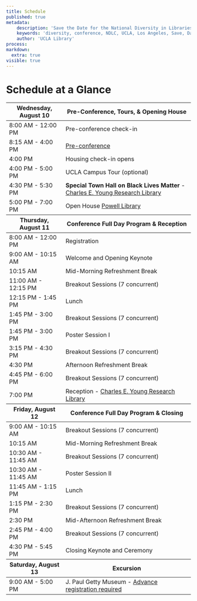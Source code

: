 ```yaml
---
title: Schedule
published: true
metadata:
    description: 'Save the Date for the National Diversity in Libraries Conference (NDLC) 2016 UCLA, Los Angeles, California where library staff discuss issues relating to diversity.'
    keywords: 'diversity, conference, NDLC, UCLA, Los Angeles, Save, Date, national, 2016, what is diversity, diversity committee, schedule'
    author: 'UCLA Library'
process:
markdown: 
  extra: true
visible: true
---
```

# Schedule at a Glance
<!-- 
uncomment this line, change title to Schedule at a Glance, and move back to at-a-glance folder
### [Full Schedule](../)
 -->
 <table class="table table-bordered table-striped">
        <thead>
            <tr>
                <th>Wednesday, August 10</th>
                <th>Pre-Conference, Tours, &amp; Opening House</th>
            </tr>
        </thead>
        <tbody>
            <tr>
                <td>8:00 AM - 12:00 PM</td>
                <td>Pre-conference check-in</td>
            </tr>
            <tr>
                <td>8:15 AM - 4:00 PM</td>
                <td>
                    <a href=
                    "http://ndlc.info/program/pre-conference">Pre-conference</a>
                </td>
            </tr>
            <tr>
                <td>4:00 PM</td>
                <td>Housing check-in opens</td>
            </tr>
            <tr>
                <td>4:00 PM - 5:00 PM</td>
                <td>UCLA Campus Tour (optional)</td>
            </tr>
            <tr>
               <td>4:30 PM - 5:30 PM</td>
               <td><strong>Special Town Hall on Black Lives Matter</strong> - <a href="http://www.library.ucla
               .edu/yrl"target="_blank">Charles E. Young Research Library</a></td>
             </tr>
             <tr>
                <td>5:00 PM - 7:00 PM</td>
                <td>
                    Open House <a href="http://www.library.ucla.edu/powell"target="_blank">Powell Library</a>
                </td>
            </tr>
        </tbody>
        <thead>
            <tr>
                <th>Thursday, August 11</th>
                <th>Conference Full Day Program &amp; Reception</th>
            </tr>
        </thead>
        <tbody>
            <tr>
                <td>8:00 AM - 12:00 PM</td>
                <td>Registration</td>
            </tr>
            <tr>
                <td>9:00 AM - 10:15 AM</td>
                <td>Welcome and Opening Keynote</td>
            </tr>
            <tr>
                <td>10:15 AM</td>
                <td>Mid-Morning Refreshment Break</td>
            </tr>
            <tr>
                <td>11:00 AM - 12:15 PM</td>
                <td>Breakout Sessions (7 concurrent)</td>
            </tr>
            <tr>
                <td>12:15 PM - 1:45 PM</td>
                <td>Lunch</td>
            </tr>
            <tr>
                <td>1:45 PM - 3:00 PM</td>
                <td>Breakout Sessions (7 concurrent)</td>
            </tr>
            <tr>
                <td>1:45 PM - 3:00 PM</td>
                <td>Poster Session I</td>
            </tr>
            <tr>
                <td>3:15 PM - 4:30 PM</td>
                <td>Breakout Sessions (7 concurrent)</td>
            </tr>
            <tr>
                <td>4:30 PM</td>
                <td>Afternoon Refreshment Break</td>
            </tr>
            <tr>
                <td>4:45 PM - 6:00 PM</td>
                <td>Breakout Sessions (7 concurrent)</td>
            </tr>
            <tr>
                <td>7:00 PM</td>
                <td>
                    Reception - <a href="http://www.library.ucla.edu/yrl" target="_blank">Charles E. Young Research 
                    Library</a>
                </td>
            </tr>
        </tbody>
        <thead>
            <tr>
                <th>Friday, August 12</th>
                <th>Conference Full Day Program &amp; Closing</th>
            </tr>
        </thead>
        <tbody>
            <tr>
                <td>9:00 AM - 10:15 AM</td>
                <td>Breakout Sessions (7 concurrent)</td>
            </tr>
            <tr>
                <td>10:15 AM</td>
                <td>Mid-Morning Refreshment Break</td>
            </tr>
            <tr>
                <td>10:30 AM - 11:45 AM</td>
                <td>Breakout Sessions (7 concurrent)</td>
                </tr>
                <tr>
                <td>10:30 AM - 11:45 AM</td>
                <td>Poster Session II</td>
            </tr>
            <tr>
                <td>11:45 AM - 1:15 PM</td>
                <td>Lunch</td>
            </tr>
            <tr>
                <td>1:15 PM - 2:30 PM</td>
                <td>Breakout Sessions (7 concurrent)</td>
            </tr>
            <tr>
                <td>2:30 PM</td>
                <td>Mid-Afternoon Refreshment Break</td>
            </tr>
            <tr>
                <td>2:45 PM - 4:00 PM</td>
                <td>Breakout Sessions (7 concurrent)</td>
            </tr>
            <tr>
                <td>4:30 PM - 5:45 PM</td>
                <td>Closing Keynote and Ceremony</td>
            </tr>
        </tbody>
        <thead>
            <tr>
                <th>Saturday, August 13</th>
                <th>Excursion</th>
            </tr>
        </thead>
        <tbody>
            <tr>
                <td>9:00 AM - 5:00 PM</td>
                <td>J. Paul Getty Museum - <a href="http://ndlc.info/registration" target="_blank">Advance registration 
                required</a></td>
            </tr>
        </tbody>
    </table>